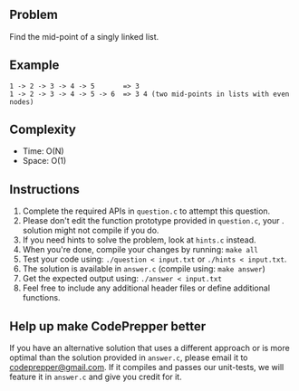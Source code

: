 Problem
-------
Find the mid-point of a singly linked list.

Example
-------
    1 -> 2 -> 3 -> 4 -> 5       => 3
    1 -> 2 -> 3 -> 4 -> 5 -> 6  => 3 4 (two mid-points in lists with even nodes)

Complexity
----------
- Time: O(N)
- Space: O(1)

Instructions
------------
1. Complete the required APIs in `question.c` to attempt this question.
2. Please don't edit the function prototype provided in `question.c`, your
 . solution might not compile if you do.
3. If you need hints to solve the problem, look at `hints.c` instead.
4. When you're done, compile your changes by running: `make all`
5. Test your code using: `./question < input.txt` or `./hints < input.txt`.
6. The solution is available in `answer.c` (compile using: `make answer`)
7. Get the expected output using: `./answer < input.txt`
8. Feel free to include any additional header files or define additional
  functions.

Help up make CodePrepper better
-------------------------------
If you have an alternative solution that uses a different approach or is more
optimal than the solution provided in `answer.c`, please email it to
<codeprepper@gmail.com>. If it compiles and passes our unit-tests, we will
feature it in `answer.c` and give you credit for it.
